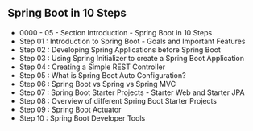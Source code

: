 ## Spring Boot in 10 Steps

- 0000 - 05 - Section Introduction - Spring Boot in 10 Steps
- Step 01 : Introduction to Spring Boot - Goals and Important Features
- Step 02 : Developing Spring Applications before Spring Boot
- Step 03 : Using Spring Initializer to create a Spring Boot Application
- Step 04 : Creating a Simple REST Controller
- Step 05 : What is Spring Boot Auto Configuration?
- Step 06 : Spring Boot vs Spring vs Spring MVC
- Step 07 : Spring Boot Starter Projects - Starter Web and Starter JPA
- Step 08 : Overview of different Spring Boot Starter Projects
- Step 09 : Spring Boot Actuator
- Step 10 : Spring Boot Developer Tools
